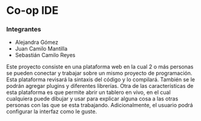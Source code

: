 # Co-op IDE
### Integrantes
* Alejandra Gómez
* Juan Camilo Mantilla
* Sebastián Camilo Reyes

Este proyecto consiste en una plataforma web en la cual 2 o más personas se pueden conectar y trabajar sobre un mismo proyecto de programación. Esta plataforma revisará la sintaxis del código y lo compilará. También se le podrán agregar plugins y diferentes librerías. Otra de las características de esta plataforma es que permite abrir un tablero en vivo, en el cual cualquiera puede dibujar y usar para explicar alguna cosa a las otras personas con las que se esta trabajando. Adicionalmente, el usuario podrá configurar la interfaz como le guste.
